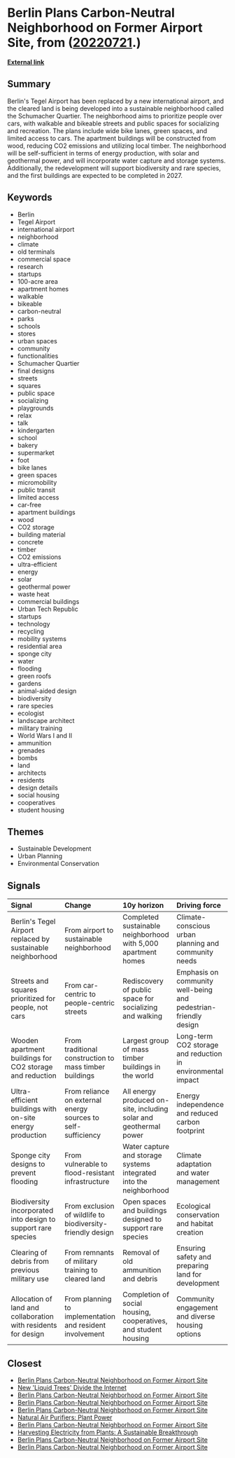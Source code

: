 # __Berlin Plans Carbon-Neutral Neighborhood on Former Airport Site__, from ([20220721](https://kghosh.substack.com/p/20220721).)

__[External link](https://www.fastcompany.com/90769791/an-abandoned-berlin-airport-is-being-transformed-into-climate-neutral-car-free-neighborhood?utm_source=substack&utm_medium=email)__



## Summary

Berlin's Tegel Airport has been replaced by a new international airport, and the cleared land is being developed into a sustainable neighborhood called the Schumacher Quartier. The neighborhood aims to prioritize people over cars, with walkable and bikeable streets and public spaces for socializing and recreation. The plans include wide bike lanes, green spaces, and limited access to cars. The apartment buildings will be constructed from wood, reducing CO2 emissions and utilizing local timber. The neighborhood will be self-sufficient in terms of energy production, with solar and geothermal power, and will incorporate water capture and storage systems. Additionally, the redevelopment will support biodiversity and rare species, and the first buildings are expected to be completed in 2027.

## Keywords

* Berlin
* Tegel Airport
* international airport
* neighborhood
* climate
* old terminals
* commercial space
* research
* startups
* 100-acre area
* apartment homes
* walkable
* bikeable
* carbon-neutral
* parks
* schools
* stores
* urban spaces
* community
* functionalities
* Schumacher Quartier
* final designs
* streets
* squares
* public space
* socializing
* playgrounds
* relax
* talk
* kindergarten
* school
* bakery
* supermarket
* foot
* bike lanes
* green spaces
* micromobility
* public transit
* limited access
* car-free
* apartment buildings
* wood
* CO2 storage
* building material
* concrete
* timber
* CO2 emissions
* ultra-efficient
* energy
* solar
* geothermal power
* waste heat
* commercial buildings
* Urban Tech Republic
* startups
* technology
* recycling
* mobility systems
* residential area
* sponge city
* water
* flooding
* green roofs
* gardens
* animal-aided design
* biodiversity
* rare species
* ecologist
* landscape architect
* military training
* World Wars I and II
* ammunition
* grenades
* bombs
* land
* architects
* residents
* design details
* social housing
* cooperatives
* student housing

## Themes

* Sustainable Development
* Urban Planning
* Environmental Conservation

## Signals

| Signal                                                         | Change                                                       | 10y horizon                                                        | Driving force                                                   |
|:---------------------------------------------------------------|:-------------------------------------------------------------|:-------------------------------------------------------------------|:----------------------------------------------------------------|
| Berlin's Tegel Airport replaced by sustainable neighborhood    | From airport to sustainable neighborhood                     | Completed sustainable neighborhood with 5,000 apartment homes      | Climate-conscious urban planning and community needs            |
| Streets and squares prioritized for people, not cars           | From car-centric to people-centric streets                   | Rediscovery of public space for socializing and walking            | Emphasis on community well-being and pedestrian-friendly design |
| Wooden apartment buildings for CO2 storage and reduction       | From traditional construction to mass timber buildings       | Largest group of mass timber buildings in the world                | Long-term CO2 storage and reduction in environmental impact     |
| Ultra-efficient buildings with on-site energy production       | From reliance on external energy sources to self-sufficiency | All energy produced on-site, including solar and geothermal power  | Energy independence and reduced carbon footprint                |
| Sponge city designs to prevent flooding                        | From vulnerable to flood-resistant infrastructure            | Water capture and storage systems integrated into the neighborhood | Climate adaptation and water management                         |
| Biodiversity incorporated into design to support rare species  | From exclusion of wildlife to biodiversity-friendly design   | Open spaces and buildings designed to support rare species         | Ecological conservation and habitat creation                    |
| Clearing of debris from previous military use                  | From remnants of military training to cleared land           | Removal of old ammunition and debris                               | Ensuring safety and preparing land for development              |
| Allocation of land and collaboration with residents for design | From planning to implementation and resident involvement     | Completion of social housing, cooperatives, and student housing    | Community engagement and diverse housing options                |

## Closest

* [Berlin Plans Carbon-Neutral Neighborhood on Former Airport Site](5152a8f61434482ebe5faecae9e14b28)
* [New 'Liquid Trees' Divide the Internet](b8164554d14e302dac8ca428de8376dd)
* [Berlin Plans Carbon-Neutral Neighborhood on Former Airport Site](5152a8f61434482ebe5faecae9e14b28)
* [Berlin Plans Carbon-Neutral Neighborhood on Former Airport Site](5152a8f61434482ebe5faecae9e14b28)
* [Berlin Plans Carbon-Neutral Neighborhood on Former Airport Site](5152a8f61434482ebe5faecae9e14b28)
* [Natural Air Purifiers: Plant Power](a0e48b4839649f3f833b1a9b21d0dfbc)
* [Berlin Plans Carbon-Neutral Neighborhood on Former Airport Site](5152a8f61434482ebe5faecae9e14b28)
* [Harvesting Electricity from Plants: A Sustainable Breakthrough](b84bf2742e851da35bfd23220e697b3c)
* [Berlin Plans Carbon-Neutral Neighborhood on Former Airport Site](5152a8f61434482ebe5faecae9e14b28)
* [Berlin Plans Carbon-Neutral Neighborhood on Former Airport Site](5152a8f61434482ebe5faecae9e14b28)